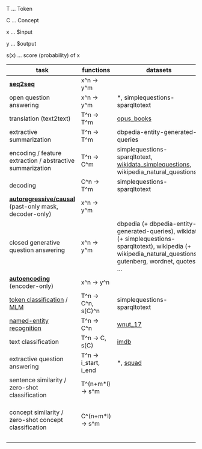 T … Token

C … Concept


x … $input

y … $output


s(x) … score (probability) of x


| task                                                                                                                                                                              | functions            | datasets                                                              | models                                |
|-----------------------------------------------------------------------------------------------------------------------------------------------------------------------------------|----------------------|-----------------------------------------------------------------------|---------------------------------------|
| **[seq2seq](https://en.wikipedia.org/wiki/Seq2seq)**                                                                                                                              | x^n → y^m            |                                                                       | BART, T5                              |
| open question answering                                                                                                                                                           | x^n → y^m            | *, simplequestions-sparqltotext                                                                      |                                       |
| translation (text2text)                                                                                                                                                           | T^n → T^m            | [opus\_books](https://huggingface.co/datasets/opus_books/viewer/de-en) |                                       |
| extractive summarization                                                                                                                                                          | T^n → T^m            | dbpedia-entity-generated-queries                                                                      |                                       |
| encoding / feature extraction / abstractive summarization                                                                                                                         | T^n → C^m            | simplequestions-sparqltotext, [wikidata\_simplequestions](https://huggingface.co/datasets/rvashurin/), wikipedia\_natural\_questions                                                                      |                                       |
| decoding                                                                                                                                                                          | C^n → T^m            | simplequestions-sparqltotext                                                                      |                                       |
| **[autoregressive/causal](https://huggingface.co/transformers/v3.1.0/model_summary.html#autoregressive-models)** (past-only mask, decoder-only)                                   | x^n → y^m            |                                                                       | GPT                                   |
| closed generative question answering                                                                                                                                              | x^n → y^m            | dbpedia (+ dbpedia-entity-generated-queries), wikidata (+ simplequestions-sparqltotext), wikipedia (+ wikipedia\_natural\_questions), gutenberg, wordnet, quotes, …                                                                      |                                       |
| **[autoencoding](https://huggingface.co/transformers/v3.1.0/model_summary.html#autoencoding-models)** (encoder-only)                                                              | x^n → y^n            |                                                                       | BERT                                  |
| [token classification](https://huggingface.co/docs/transformers/tasks/token_classification) / [MLM](https://huggingface.co/docs/transformers/main/tasks/masked_language_modeling) | T^n → C^n, s(C)^n    | simplequestions-sparqltotext                                                                      | MLM (BERT)                            |
| [named-entity recognition](https://en.wikipedia.org/wiki/Named-entity_recognition)                                                                                                | T^n → C^n            | [wnut\_17](https://huggingface.co/datasets/wnut_17)                    | BERT                                  |
| text classification                                                                                                                                                               | T^n → C, s(C)        | [imdb](https://huggingface.co/datasets/imdb)                          | …, DistilBERT                         |
| extractive question answering                                                                                                                                                     | T^n → i\_start, i\_end | *, [squad](https://huggingface.co/datasets/rajpurkar/squad)                                                                      | *BERT                                 |
| sentence similarity / zero-shot classification                                                                                                                                    | T^(n+m*l) → s^m      |                                                                       | BERT                                  |
| concept similarity / zero-shot concept classification                                                                                                                             | C^(n+m*l) → s^m      |                                                                       | vector-distance, vector-algebra, BERT |
|                                                                                                                                                                                   |                      |                                                                       |                                       |

